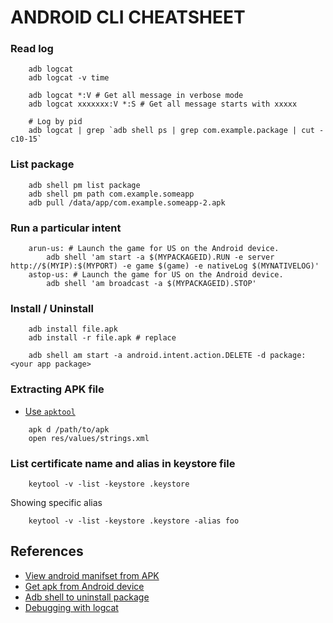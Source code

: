 # ANDROID CLI CHEATSHEET
### Read log

```
    adb logcat
    adb logcat -v time

    adb logcat *:V # Get all message in verbose mode
    adb logcat xxxxxxx:V *:S # Get all message starts with xxxxx

    # Log by pid
    adb logcat | grep `adb shell ps | grep com.example.package | cut -c10-15`
```

### List package

```
    adb shell pm list package
    adb shell pm path com.example.someapp
    adb pull /data/app/com.example.someapp-2.apk
```

### Run a particular intent

```
    arun-us: # Launch the game for US on the Android device.
        adb shell 'am start -a $(MYPACKAGEID).RUN -e server http://$(MYIP):$(MYPORT) -e game $(game) -e nativeLog $(MYNATIVELOG)'
    astop-us: # Launch the game for US on the Android device.
        adb shell 'am broadcast -a $(MYPACKAGEID).STOP'
```

### Install / Uninstall

```
    adb install file.apk
    adb install -r file.apk # replace

    adb shell am start -a android.intent.action.DELETE -d package:<your app package>
```

### Extracting APK file
* [Use `apktool`](http://stackoverflow.com/questions/4191762/how-to-view-androidmanifest-xml-from-apk-file)

```
    apk d /path/to/apk
    open res/values/strings.xml
```

### List certificate name and alias in keystore file

```
    keytool -v -list -keystore .keystore
```

Showing specific alias

```
    keytool -v -list -keystore .keystore -alias foo
```

## References
* [View android manifset from APK](http://stackoverflow.com/questions/4191762/how-to-view-androidmanifest-xml-from-apk-file)
* [Get apk from Android device](http://stackoverflow.com/questions/4032960/how-do-i-get-an-apk-file-from-an-android-device)
* [Adb shell to uninstall package](http://stackoverflow.com/questions/12949609/adb-shell-command-to-make-android-package-uninstall-dialog-appear)
* [Debugging with logcat](http://wiki.cyanogenmod.org/w/Doc:_debugging_with_logcat)

